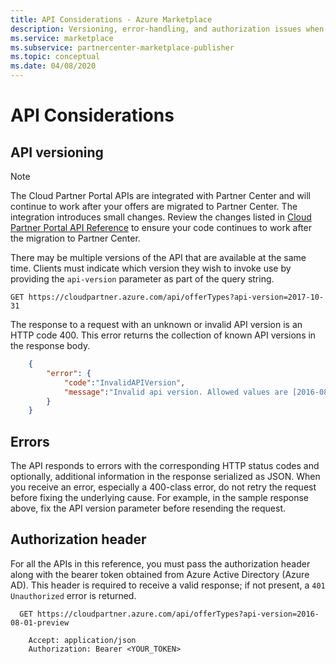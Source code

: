 ```yaml
---
title: API Considerations - Azure Marketplace
description: Versioning, error-handling, and authorization issues when using the marketplace APIs.
ms.service: marketplace
ms.subservice: partnercenter-marketplace-publisher
ms.topic: conceptual
ms.date: 04/08/2020
---
```


# API Considerations

API versioning
--------------

> [!NOTE]
> The Cloud Partner Portal APIs are integrated with Partner Center and will continue to work after your offers are migrated to Partner Center. The integration introduces small changes. Review the changes listed in [Cloud Partner Portal API Reference](./cloud-partner-portal-api-overview.md) to ensure your code continues to work after the migration to Partner Center.

There may be multiple versions of the API that are available at the same
time. Clients must indicate which version they wish to invoke use by
providing the `api-version` parameter as part of the query string.

   `GET https://cloudpartner.azure.com/api/offerTypes?api-version=2017-10-31`

The response to a request with an unknown or invalid API version is an
HTTP code 400. This error returns the collection of known API versions in the response
body.

``` json
    {
        "error": { 
            "code":"InvalidAPIVersion",
            "message":"Invalid api version. Allowed values are [2016-08-01-preview]"
        }
    }
```            

Errors
------

The API responds to errors with the corresponding HTTP status codes and
optionally, additional information in the response serialized as JSON.
When you receive an error, especially a 400-class error, do not retry
the request before fixing the underlying cause. For example, in the
sample response above, fix the API version parameter before resending
the request.

Authorization header
--------------------

For all the APIs in this reference, you must pass the authorization
header along with the bearer token obtained from Azure Active
Directory (Azure AD). This header is required to receive a valid response; if not present, 
a `401 Unauthorized` error is returned. 

``` HTTP
  GET https://cloudpartner.azure.com/api/offerTypes?api-version=2016-08-01-preview

    Accept: application/json 
    Authorization: Bearer <YOUR_TOKEN> 
```
